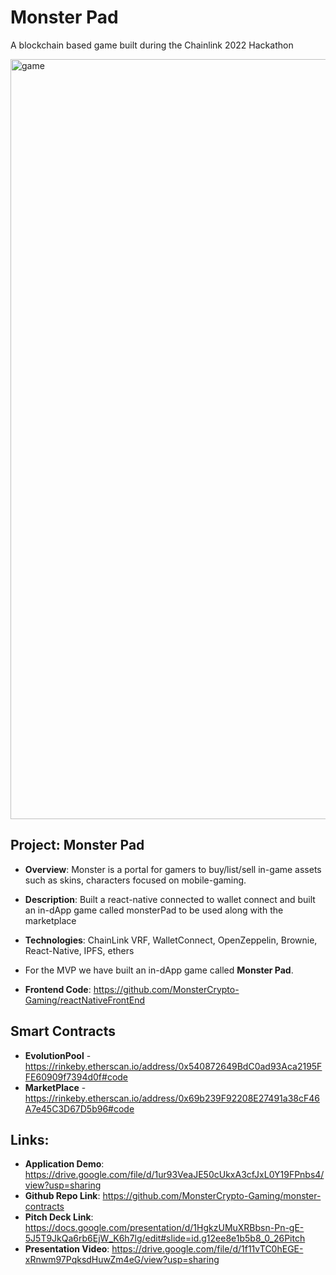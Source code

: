 # Monster Pad

A blockchain based game built during the Chainlink 2022 Hackathon

<img width="1216" alt="game" src="https://user-images.githubusercontent.com/19274376/170808437-8d032e08-44c6-4f34-9fc7-522711726478.png">

## Project: Monster Pad
- **Overview**: Monster is a portal for gamers to buy/list/sell in-game assets such as skins, characters focused on mobile-gaming.
- **Description**: Built a react-native connected to wallet connect and built an in-dApp game called monsterPad to be used along with the marketplace 
- **Technologies**: ChainLink VRF, WalletConnect, OpenZeppelin, Brownie, React-Native, IPFS, ethers

- For the MVP we have built an in-dApp game called **Monster Pad**.

- **Frontend Code**: https://github.com/MonsterCrypto-Gaming/reactNativeFrontEnd

## Smart Contracts

- **EvolutionPool** - https://rinkeby.etherscan.io/address/0x540872649BdC0ad93Aca2195FFE60909f7394d0f#code
- **MarketPlace** - https://rinkeby.etherscan.io/address/0x69b239F92208E27491a38cF46A7e45C3D67D5b96#code

## Links:
- **Application Demo**: https://drive.google.com/file/d/1ur93VeaJE50cUkxA3cfJxL0Y19FPnbs4/view?usp=sharing
- **Github Repo Link**: https://github.com/MonsterCrypto-Gaming/monster-contracts
- **Pitch Deck Link**: https://docs.google.com/presentation/d/1HgkzUMuXRBbsn-Pn-gE-5J5T9JkQa6rb6EjW_K6h7lg/edit#slide=id.g12ee8e1b5b8_0_26Pitch 
- **Presentation Video**: https://drive.google.com/file/d/1f11vTC0hEGE-xRnwm97PqksdHuwZm4eG/view?usp=sharing
